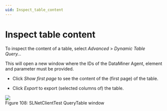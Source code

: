 ```yaml
---
uid: Inspect_table_content
---
```


# Inspect table content

To inspect the content of a table, select *Advanced* > *Dynamic Table Query…*

This will open a new window where the IDs of the DataMiner Agent, element and parameter must be provided.

- Click *Show first page* to see the content of the (first page) of the table.

- Click *Export* to export (selected columns of) the table.

![](~/develop/images/QueryTable.png)
<br>Figure 108: SLNetClientTest QueryTable window
